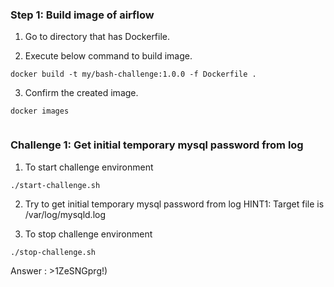 ### Step 1: Build image of airflow
1. Go to directory that has Dockerfile.

2. Execute below command to build image.
```
docker build -t my/bash-challenge:1.0.0 -f Dockerfile .
```

3. Confirm the created image.
```
docker images
```
```
```

### Challenge 1: Get initial temporary mysql password from log
1. To start challenge environment
```
./start-challenge.sh
```

2. Try to get initial temporary mysql password from log
HINT1: Target file is /var/log/mysqld.log

3. To stop challenge environment
```
./stop-challenge.sh
```
Answer : >1ZeSNGprg!)

